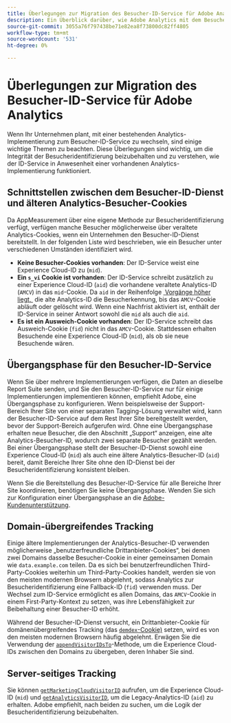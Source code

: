 ```yaml
---
title: Überlegungen zur Migration des Besucher-ID-Service für Adobe Analytics
description: Ein Überblick darüber, wie Adobe Analytics mit dem Besucher-ID-Service verbunden ist.
source-git-commit: 3055a76f797438be71e82ea8f73800dc82ff4805
workflow-type: tm+mt
source-wordcount: '531'
ht-degree: 0%

---
```


# Überlegungen zur Migration des Besucher-ID-Service für Adobe Analytics

Wenn Ihr Unternehmen plant, mit einer bestehenden Analytics-Implementierung zum Besucher-ID-Service zu wechseln, sind einige wichtige Themen zu beachten. Diese Überlegungen sind wichtig, um die Integrität der Besucheridentifizierung beizubehalten und zu verstehen, wie der ID-Service in Anwesenheit einer vorhandenen Analytics-Implementierung funktioniert.

## Schnittstellen zwischen dem Besucher-ID-Dienst und älteren Analytics-Besucher-Cookies

Da AppMeasurement über eine eigene Methode zur Besucheridentifizierung verfügt, verfügen manche Besucher möglicherweise über veraltete Analytics-Cookies, wenn ein Unternehmen den Besucher-ID-Dienst bereitstellt. In der folgenden Liste wird beschrieben, wie ein Besucher unter verschiedenen Umständen identifiziert wird.

* **Keine Besucher-Cookies vorhanden**: Der ID-Service weist eine Experience Cloud-ID zu (`mid`).
* **Ein `s_vi` Cookie ist vorhanden**: Der ID-Service schreibt zusätzlich zu einer Experience Cloud-ID (`aid`) die vorhandene veraltete Analytics-ID (`AMCV`) in das `mid`-Cookie. Da `aid` in der Reihenfolge [&#x200B; Vorgänge höher liegt, &#x200B;](overview.md) die alte Analytics-ID die Besucherkennung, bis das `AMCV`-Cookie abläuft oder gelöscht wird. Wenn eine Nachfrist aktiviert ist, enthält der ID-Service in seiner Antwort sowohl die `mid` als auch die `aid`.
* **Es ist ein Ausweich-Cookie vorhanden**: Der ID-Service schreibt das Ausweich-Cookie (`fid`) nicht in das `AMCV`-Cookie. Stattdessen erhalten Besuchende eine Experience Cloud-ID (`mid`), als ob sie neue Besuchende wären.

## Übergangsphase für den Besucher-ID-Service

Wenn Sie über mehrere Implementierungen verfügen, die Daten an dieselbe Report Suite senden, und Sie den Besucher-ID-Service nur für einige Implementierungen implementieren können, empfiehlt Adobe, eine Übergangsphase zu konfigurieren. Wenn beispielsweise der Support-Bereich Ihrer Site von einer separaten Tagging-Lösung verwaltet wird, kann der Besucher-ID-Service auf dem Rest Ihrer Site bereitgestellt werden, bevor der Support-Bereich aufgerufen wird. Ohne eine Übergangsphase erhalten neue Besucher, die den Abschnitt „Support“ anzeigen, eine alte Analytics-Besucher-ID, wodurch zwei separate Besucher gezählt werden. Bei einer Übergangsphase stellt der Besucher-ID-Dienst sowohl eine Experience Cloud-ID (`mid`) als auch eine ältere Analytics-Besucher-ID (`aid`) bereit, damit Bereiche Ihrer Site ohne den ID-Dienst bei der Besucheridentifizierung konsistent bleiben.

Wenn Sie die Bereitstellung des Besucher-ID-Service für alle Bereiche Ihrer Site koordinieren, benötigen Sie keine Übergangsphase. Wenden Sie sich zur Konfiguration einer Übergangsphase an die [Adobe-Kundenunterstützung](https://helpx.adobe.com/de/marketing-cloud/contact-support.html).

## Domain-übergreifendes Tracking

Einige ältere Implementierungen der Analytics-Besucher-ID verwenden möglicherweise „benutzerfreundliche Drittanbieter-Cookies“, bei denen zwei Domains dasselbe Besucher-Cookie in einer gemeinsamen Domain wie `data.example.com` teilen. Da es sich bei benutzerfreundlichen Third-Party-Cookies weiterhin um Third-Party-Cookies handelt, werden sie von den meisten modernen Browsern abgelehnt, sodass Analytics zur Besucheridentifizierung eine Fallback-ID (`fid`) verwenden muss. Der Wechsel zum ID-Service ermöglicht es allen Domains, das `AMCV`-Cookie in einem First-Party-Kontext zu setzen, was ihre Lebensfähigkeit zur Beibehaltung einer Besucher-ID erhöht.

Während der Besucher-ID-Dienst versucht, ein Drittanbieter-Cookie für domänenübergreifendes Tracking (das [`demdex`-Cookie) &#x200B;](https://experienceleague.adobe.com/de/docs/id-service/using/intro/cookies) setzen, wird es von den meisten modernen Browsern häufig abgelehnt. Erwägen Sie die Verwendung der [`appendVisitorIDsTo`](https://experienceleague.adobe.com/de/docs/id-service/using/id-service-api/methods/appendvisitorid)-Methode, um die Experience Cloud-IDs zwischen den Domains zu übergeben, deren Inhaber Sie sind.

## Server-seitiges Tracking

Sie können [`getMarketingCloudVisitorID`](https://experienceleague.adobe.com/de/docs/id-service/using/id-service-api/methods/getmcvid) aufrufen, um die Experience Cloud-ID (`mid`) und [`getAnalyticsVisitorID`](https://experienceleague.adobe.com/de/docs/id-service/using/id-service-api/methods/getanalyticsvisitorid), um die Legacy-Analytics-ID (`aid`) zu erhalten. Adobe empfiehlt, nach beiden zu suchen, um die Logik der Besucheridentifizierung beizubehalten.
